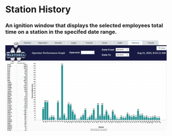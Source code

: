 # Station History

### An ignition window that displays the selected employees total time on a station in the specifed date range.

![Screenshot](../Images/HistoryScreenshot.png)
